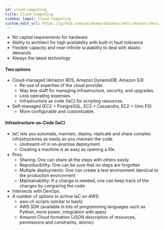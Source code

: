 ```yaml
---
id: cloud-computing
title: Cloud Computing
sidebar_label: Cloud Computing
custom_edit_url: https://github.com/polakowo/datadocs/edit/master/docs/big-data/cloud-computing.md
---
```


- No capital requirements for hardware
- Ability to architect for high availability with built-in fault tolerance
- Flexible capacity and near-infinite scalability to deal with elastic demands
- Always the latest technology

#### Two options

- Cloud-managed (Amazon RDS, Amazon DynamoDB, Amazon S3)
    - Re-use of expertise of the cloud provider.
    - Way less staff for managing infrastructure, security, and upgrades.
    - Less operating expenses.
    - Infrastructure as code (IaC) for scripting resources.
- Self-managed (EC2 + PostgreSQL, EC2 + Cassandra, EC2 + Unix FS)
    - More configurable and customizable.

#### Infrastructure-as-Code (IaC)
- IaC lets you automate, maintain, deploy, replicate and share complex infrastructures as easily as you maintain the code.
    - Undreamt-of in on-premise deployment.
    - Creating a machine is as easy as opening a file.
- Pros:
    - Sharing: One can share all the steps with others easily
    - Reproducibility: One can be sure that no steps are forgotten
    - Multiple deployments: One can create a test environment identical to the production environment
    - Maintainability: If a change is needed, one can keep track of the changes by comparing the code
- Intersects with DevOps.
- A number of options to achive IaC on AWS:
    - aws-cli scripts (similar to bash)
    - AWS SDK (available in lots of programming languages such as Python, more power, integration with apps)
    - Amazon Cloud formation (JSON description of resources, permissions and constraints, atomic)